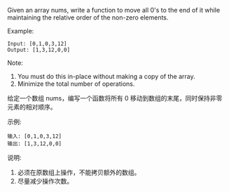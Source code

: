 Given an array nums, write a function to move all 0's to the end of it while maintaining the relative order of the non-zero elements.

Example:
```
Input: [0,1,0,3,12]
Output: [1,3,12,0,0]
```
Note:

1. You must do this in-place without making a copy of the array.
2. Minimize the total number of operations.


给定一个数组 nums，编写一个函数将所有 0 移动到数组的末尾，同时保持非零元素的相对顺序。

示例:
```
输入: [0,1,0,3,12]
输出: [1,3,12,0,0]
```
说明:

1. 必须在原数组上操作，不能拷贝额外的数组。
2. 尽量减少操作次数。
